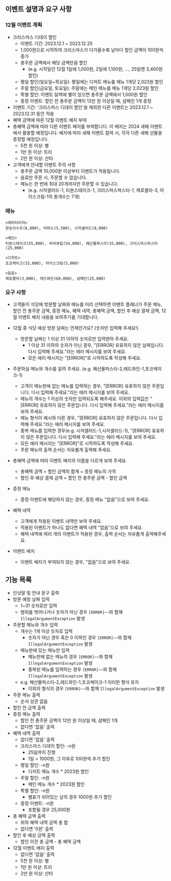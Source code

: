 ## 이벤트 설명과 요구 사항
### 12월 이벤트 계획 
- 크리스마스 디데이 할인 
  - 이벤트 기간: 2023.12.1 ~ 2023.12.25
  - 1,000원으로 시작하여 크리스마스가 다가올수록 날마다 할인 금액이 100원씩 증가
  - 총주문 금액에서 해당 금액만큼 할인 
    - (e.g. 시작일인 12월 1일에 1,000원, 2일에 1,100원, ..., 25일엔 3,400원 할인)
  - 평일 할인(일요일~목요일): 평일에는 디저트 메뉴를 메뉴 1개당 2,023원 할인
  - 주말 할인(금요일, 토요일): 주말에는 메인 메뉴를 메뉴 1개당 2,023원 할인
  - 특별 할인: 이벤트 달력에 별이 있으면 총주문 금액에서 1,000원 할인 
  - 증정 이벤트: 할인 전 총주문 금액이 12만 원 이상일 때, 샴페인 1개 증정 
- 이벤트 기간: '크리스마스 디데이 할인'을 제외한 다른 이벤트는 2023.12.1 ~ 2023.12.31 동안 적용
- 혜택 금액에 따른 12월 이벤트 배지 부여
- 총혜택 금액에 따라 다른 이벤트 배지를 부여합니다. 이 배지는 2024 새해 이벤트에서 활용할 예정입니다. 배지에 따라 새해 이벤트 참여 시, 각각 다른 새해 선물을 증정할 예정입니다.
  - 5천 원 이상: 별 
  - 1만 원 이상: 트리 
  - 2만 원 이상: 산타 
- 고객에게 안내할 이벤트 주의 사항 
  - 총주문 금액 10,000원 이상부터 이벤트가 적용됩니다.
  - 음료만 주문 시, 주문할 수 없습니다.
  - 메뉴는 한 번에 최대 20개까지만 주문할 수 있습니다. 
    - (e.g. 시저샐러드-1, 티본스테이크-1, 크리스마스파스타-1, 제로콜라-3, 아이스크림-1의 총개수는 7개)
### 메뉴
```text
<애피타이저>
양송이수프(6,000), 타파스(5,500), 시저샐러드(8,000)

<메인>
티본스테이크(55,000), 바비큐립(54,000), 해산물파스타(35,000), 크리스마스파스타(25,000)

<디저트>
초코케이크(15,000), 아이스크림(5,000)

<음료>
제로콜라(3,000), 레드와인(60,000), 샴페인(25,000)
```
### 요구 사항
- 고객들이 식당에 방문할 날짜와 메뉴를 미리 선택하면 이벤트 플래너가 주문 메뉴, 할인 전 총주문 금액, 증정 메뉴, 혜택 내역, 총혜택 금액, 할인 후 예상 결제 금액, 12월 이벤트 배지 내용을 보여주기를 기대합니다. 

- 12월 중 식당 예상 방문 날짜는 언제인가요? (숫자만 입력해 주세요!)
  - 방문할 날짜는 1 이상 31 이하의 숫자로만 입력받아 주세요. 
    - 1 이상 31 이하의 숫자가 아닌 경우, "[ERROR] 유효하지 않은 날짜입니다. 다시 입력해 주세요."라는 에러 메시지를 보여 주세요. 
    - 모든 에러 메시지는 "[ERROR]"로 시작하도록 작성해 주세요.
- 주문하실 메뉴와 개수를 알려 주세요. (e.g. 해산물파스타-2,레드와인-1,초코케이크-1)
  - 고객이 메뉴판에 없는 메뉴를 입력하는 경우, "[ERROR] 유효하지 않은 주문입니다. 다시 입력해 주세요."라는 에러 메시지를 보여 주세요.
  - 메뉴의 개수는 1 이상의 숫자만 입력되도록 해주세요. 이외의 입력값은 "[ERROR] 유효하지 않은 주문입니다. 다시 입력해 주세요."라는 에러 메시지를 보여 주세요.
  - 메뉴 형식이 예시와 다른 경우, "[ERROR] 유효하지 않은 주문입니다. 다시 입력해 주세요."라는 에러 메시지를 보여 주세요. 
  - 중복 메뉴를 입력한 경우(e.g. 시저샐러드-1,시저샐러드-1), "[ERROR] 유효하지 않은 주문입니다. 다시 입력해 주세요."라는 에러 메시지를 보여 주세요.
  - 모든 에러 메시지는 "[ERROR]"로 시작하도록 작성해 주세요.
  - 주문 메뉴의 출력 순서는 자유롭게 출력해 주세요.
- 총혜택 금액에 따라 이벤트 배지의 이름을 다르게 보여 주세요. 
  - 총혜택 금액 = 할인 금액의 합계 + 증정 메뉴의 가격
  - 할인 후 예상 결제 금액 = 할인 전 총주문 금액 - 할인 금액 
- 증정 메뉴
  - 증정 이벤트에 해당하지 않는 경우, 증정 메뉴 "없음"으로 보여 주세요. 
- 혜택 내역
  - 고객에게 적용된 이벤트 내역만 보여 주세요.
  - 적용된 이벤트가 하나도 없다면 혜택 내역 "없음"으로 보여 주세요.
  - 혜택 내역에 여러 개의 이벤트가 적용된 경우, 출력 순서는 자유롭게 출력해주세요. 
- 이벤트 배지
  - 이벤트 배지가 부여되지 않는 경우, "없음"으로 보여 주세요.

## 기능 목록
- 인삿말 및 안내 문구 출력
- 방문 예정 날짜 입력
  - 1~31 숫자로만 입력
  - 범위를 벗어나거나 숫자가 아닌 경우 `[ERROR]~~`와 함께 `IllegalArgumentException` 발생
- 주문할 메뉴와 개수 입력
  - 개수는 1개 이상 숫자로 입력
    - 숫자가 아닌 경우 혹은 0 이하인 경우 `[ERROR]~~`와 함께 `IllegalArgumentException` 발생
  - 메뉴판에 있는 메뉴만 입력
    - 메뉴판에 없는 메뉴의 경우 `[ERROR]~~`와 함께 `IllegalArgumentException` 발생
    - 중복된 메뉴를 입력하는 경우 `[ERROR]~~`와 함께 `IllegalArgumentException` 발생
  - e.g. 해산물파스타-2,레드와인-1,초코케이크-1 이러한 형식 유지
    - 이외의 형식의 경우 `[ERROR]~~`와 함께 `IllegalArgumentException` 발생
- 주문 메뉴 출력
  - 순서 상관 없음
- 할인 전 금액 출력
- 증정 메뉴 출력
  - 할인 전 총주문 금액이 12만 원 이상일 때, 샴페인 1개
  - 없다면 '없음' 출력
- 혜택 내역 출력
  - 없다면 '없음' 출력
  - 크리스마스 디데이 할인: -n원
    - 25일까지 진행
    - 1일 = 1000원, 그 이후로 100원씩 추가 할인
  - 평일 할인: -n원
    - 디저트 메뉴 개수 * 2023원 할인
  - 주말 할인: -n원
    - 메인 메뉴 개수 * 2023원 할인
  - 특별 할인: -n원
    - 별표가 되어있는 날의 경우 1000원 추가 할인
  - 증정 이벤트: -n원
    - 포함될 경우 25,000원
- 총 혜택 금액 출력
  - 위의 혜택 내역 금액 총 합
  - 없다면 '0원' 출력
- 할인 후 예상 금액 출력
  - 할인 이전 총 금액 - 총 혜택 금액
- 12월 이벤트 배지 출력
  - 없다면 '없음' 출력
  - 5천 원 이상: 별
  - 1만 원 이상: 트리
  - 2만 원 이상: 산타